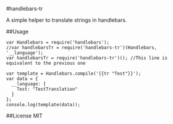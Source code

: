 #handlebars-tr

A simple helper to translate strings in handlebars.

##Usage

    var Handlebars = require('handlebars');
    //var handlebarsTr = require('handlebars-tr')(Handlebars, '__language');
    var handlebarsTr = require('handlebars-tr')(); //This line is equivalent to the previous one

    var template = Handlebars.compile('{{tr "Test"}}');
    var data = {
      __language: {
        Test: "TestTranslation"
      }
    };
    console.log(template(data));

##License
MIT
